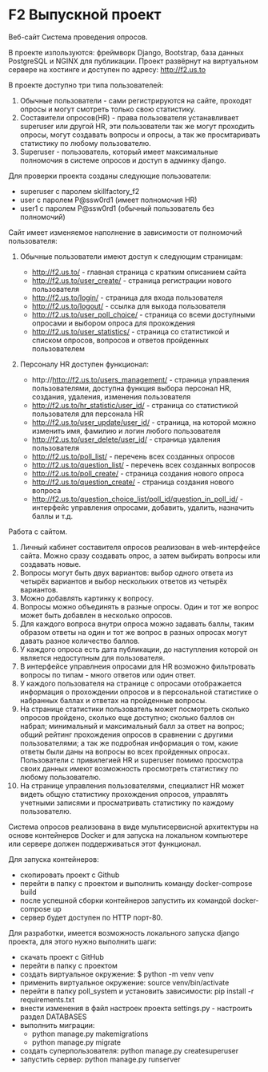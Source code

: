 # F2 Выпускной проект 
Веб-сайт Система проведения опросов.

В проекте изпользуются: фреймворк Django, Bootstrap, база данных PostgreSQL и NGINX для публикации.
Проект развёрнут на виртуальном сервере на хостинге и доступен по адресу: http://f2.us.to

В проекте доступно три типа пользователей:
1. Обычные пользователи - сами регистрируются на сайте, проходят опросы и могут смотреть только свою статистику.
2. Составители опросов(HR) - права пользователя устанавливает superuser или другой HR, эти пользователи так же могут проходить опросы, могут создавать вопросы и опросы, а так же просмтаривать статистику по любому пользователю.
3. Superuser - пользователь, который имеет максимальные полномочия в системе опросов и доступ в админку django. 

Для проверки проекта созданы следующие пользователи:
- superuser с паролем skillfactory_f2
- user с паролем P@ssw0rd1 (имеет полномочия HR)
- user1 с паролем P@ssw0rd1 (обычный пользователь без полномочий)

Сайт имеет изменяемое наполнение в зависимости от полномочий пользователя:
1. Обычные пользователи имеют доступ к следующим страницам:
    - http://f2.us.to/ - главная страница с кратким описанием сайта
    - http://f2.us.to/user_create/ - страница регистрации нового пользователя
    - http://f2.us.to/login/ - страница для входа пользователя
    - http://f2.us.to/logout/ - ссылка для выхода пользователя
    - http://f2.us.to/user_poll_choice/ - страница со всеми доступными опросами и выбором опроса для прохождения
    - http://f2.us.to/user_statistics/ - страница со статистикой и списком опросов, вопросов и ответов пройденных пользователем

2. Персоналу HR доступен функционал:
    - http://http://f2.us.to/users_management/ - страница управления пользователями, доступна функция выбора персонал HR, создания, удаления, изменения пользователя
    - http://f2.us.to/hr_statistic/user_id/ - страница со статистикой пользователя для персонала HR
    - http://f2.us.to/user_update/user_id/ - страница, на которой можно изменить имя, фамилию и логин любого пользователя
    - http://f2.us.to/user_delete/user_id/ - страница удаления пользователя
    - http://f2.us.to/poll_list/ - перечень всех созданных опросов
    - http://f2.us.to/question_list/ - перечень всех созданных вопросов
    - http://f2.us.to/poll_create/ - страница создания нового опроса
    - http://f2.us.to/question_create/ - страница создания нового вопроса
    - http://f2.us.to/question_choice_list/poll_id/question_in_poll_id/ - интерфейс управления опросами, добавить, удалить, назначить баллы и т.д.

Работа с сайтом.
1. Личный кабинет составителя опросов реализован в web-интерфейсе сайта. Можно сразу создавать опрос, а затем выбирать вопросы или создавать новые.
2. Вопросы могут быть двух вариантов: выбор одного ответа из четырёх вариантов и выбор нескольких ответов из четырёх вариантов. 
3. Можно добавлять картинку к вопросу.
4. Вопросы можно объединять в разные опросы. Один и тот же вопрос может быть добавлен в несколько опросов.
5. Для каждого вопроса внутри опроса можно задавать баллы, таким образом ответы на один и тот же вопрос в разных опросах могут давать разное количество баллов.
6. У каждого опроса есть дата публикации, до наступления которой он является недоступным для пользователя. 
7. В интерфейсе управлнеия опросами для HR возможно фильтровать вопросы по типам - много ответов или один ответ.
8. У каждого пользователя на странице с опросами отображается информация о прохождении опросов и в персональной статистике о набранных баллах и ответах на пройденные вопросы.
9. На странице статистики пользователь может посмотреть сколько опросов пройдено, сколько еще доступно; сколько баллов он набрал; минимальный и максимальный балл за ответ на вопрос; общий рейтинг прохождения опросов в сравнении с другими пользователями; а так же подробная информация о том, какие ответы были даны на вопросы во всех пройденных опросах. Пользователи с привилегией HR и superuser помимо просмотра своих данных имеют возможность просмотреть статистику по любому пользователю.
10. На странице управления пользователями, специалист HR может видеть общую статистику прохождения опросов, управлять учетными записями и просматривать статистику по каждому пользователю.

Система опросов реализована в виде мультисервисной архитектуры на основе контейнеров Docker и для запуска на локальном компьютере или сервере должен поддерживаться этот функционал.

Для запуска контейнеров:
- скопировать проект с Github
- перейти в папку с проектом и выполнить команду docker-compose build 
- после успешной сборки контейнеров запустить их командой docker-compose up
- сервер будет доступен по HTTP порт-80. 

Для разработки, имеется возможность локального запуска django проекта, для этого нужно выполнить шаги:
- скачать проект с GitHub
- перейти в папку с проектом
- создать виртуальное окружение: $ python -m venv venv
- применить виртуальное окружение: source venv/bin/activate
- перейти в папку poll_system и установить зависимости: pip install -r requirements.txt 
- внести изменения в файл настроек проекта settings.py - настроить раздел DATABASES
- выполнить миграции:
    - python manage.py makemigrations
    - python manage.py migrate
- создать суперпользователя: python manage.py createsuperuser
- запустить сервер: python manage.py runserver